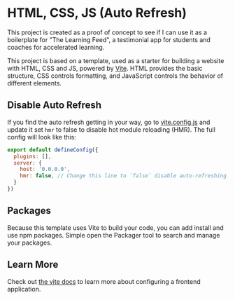 # HTML, CSS, JS (Auto Refresh)

This project is created as a proof of concept to see if I can use it as a boilerplate for "The Learning Feed", a testimonial app for students and coaches for accelerated learning.

This project is based on a template, used as a starter for building a website with HTML, CSS and JS, powered by [Vite](https://vitejs.dev/). HTML provides the basic structure, CSS controls formatting, and JavaScript controls the behavior of different elements.

## Disable Auto Refresh

If you find the auto refresh getting in your way, go to [vite.config.js](./vite.config.js) and update it set `hmr` to false to disable hot module reloading (HMR). The full config will look like this:

```js
export default defineConfig({
  plugins: [],
  server: {
    host: '0.0.0.0',
    hmr: false, // Change this line to `false` disable auto-refreshing.
  }
})
```

## Packages

Because this template uses Vite to build your code, you can add install and use npm packages. Simple open the Packager tool to search and manage your packages.

## Learn More

Check out [the vite docs](https://vitejs.dev) to learn more about configuring a frontend application.